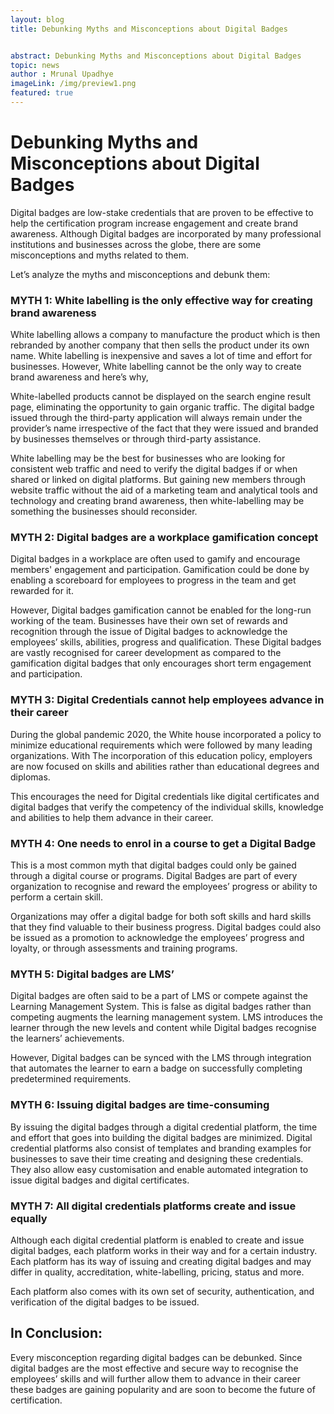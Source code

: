 ```yaml
---
layout: blog
title: Debunking Myths and Misconceptions about Digital Badges 


abstract: Debunking Myths and Misconceptions about Digital Badges 
topic: news
author : Mrunal Upadhye
imageLink: /img/preview1.png
featured: true
---
```


# Debunking Myths and Misconceptions about Digital Badges
Digital badges are low-stake credentials that are proven to be effective to help the certification program increase engagement and create brand awareness. Although Digital badges are incorporated by many professional institutions and businesses across the globe, there are some misconceptions and myths related to them.

Let’s analyze the myths and misconceptions and debunk them:

### MYTH 1: White labelling is the only effective way for creating brand awareness

White labelling allows a company to manufacture the product which is then rebranded by another company that then sells the product under its own name. White labelling is inexpensive and saves a lot of time and effort for businesses. However, White labelling cannot be the only way to create brand awareness and here’s why,

White-labelled products cannot be displayed on the search engine result page, eliminating the opportunity to gain organic traffic. The digital badge issued through the third-party application will always remain under the provider’s name irrespective of the fact that they were issued and branded by businesses themselves or through third-party assistance.

White labelling may be the best for businesses who are looking for consistent web traffic and need to verify the digital badges if or when shared or linked on digital platforms. But gaining new members through website traffic without the aid of a marketing team and analytical tools and technology and creating brand awareness, then white-labelling may be something the businesses should reconsider.

### MYTH 2: Digital badges are a workplace gamification concept

Digital badges in a workplace are often used to gamify and encourage members' engagement and participation. Gamification could be done by enabling a scoreboard for employees to progress in the team and get rewarded for it.

However, Digital badges gamification cannot be enabled for the long-run working of the team. Businesses have their own set of rewards and recognition through the issue of Digital badges to acknowledge the employees’ skills, abilities, progress and qualification. These Digital badges are vastly recognised for career development as compared to the gamification digital badges that only encourages short term engagement and participation.

### MYTH 3: Digital Credentials cannot help employees advance in their career

During the global pandemic 2020, the White house incorporated a policy to minimize educational requirements which were followed by many leading organizations. With The incorporation of this education policy, employers are now focused on skills and abilities rather than educational degrees and diplomas.

This encourages the need for Digital credentials like digital certificates and digital badges that verify the competency of the individual skills, knowledge and abilities to help them advance in their career.

### MYTH 4: One needs to enrol in a course to get a Digital Badge

This is a most common myth that digital badges could only be gained through a digital course or programs. Digital Badges are part of every organization to recognise and reward the employees’ progress or ability to perform a certain skill.

Organizations may offer a digital badge for both soft skills and hard skills that they find valuable to their business progress. Digital badges could also be issued as a promotion to acknowledge the employees’ progress and loyalty, or through assessments and training programs.

### MYTH 5: Digital badges are LMS’

Digital badges are often said to be a part of LMS or compete against the Learning Management System. This is false as digital badges rather than competing augments the learning management system. LMS introduces the learner through the new levels and content while Digital badges recognise the learners’ achievements. 

However, Digital badges can be synced with the LMS through integration that automates the learner to earn a badge on successfully completing predetermined requirements.


### MYTH 6: Issuing digital badges are time-consuming

By issuing the digital badges through a digital credential platform, the time and effort that goes into building the digital badges are minimized. Digital credential platforms also consist of templates and branding examples for businesses to save their time creating and designing these credentials. They also allow easy customisation and enable automated integration to issue digital badges and digital certificates.

### MYTH 7: All digital credentials platforms create and issue equally

Although each digital credential platform is enabled to create and issue digital badges, each platform works in their way and for a certain industry. Each platform has its way of issuing and creating digital badges and may differ in quality, accreditation, white-labelling, pricing, status and more.

Each platform also comes with its own set of security, authentication, and verification of the digital badges to be issued.


## In Conclusion:

Every misconception regarding digital badges can be debunked. Since digital badges are the most effective and secure way to recognise the employees’ skills and will further allow them to advance in their career these badges are gaining popularity and are soon to become the future of certification.



